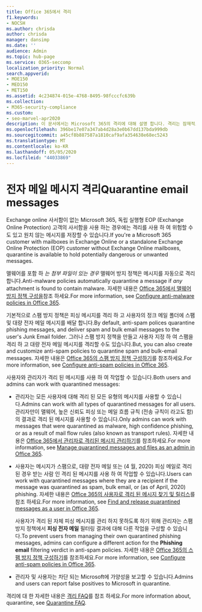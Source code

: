 ```yaml
---
title: Office 365에서 격리
f1.keywords:
- NOCSH
ms.author: chrisda
author: chrisda
manager: dansimp
ms.date: ''
audience: Admin
ms.topic: hub-page
ms.service: O365-seccomp
localization_priority: Normal
search.appverid:
- MOE150
- MED150
- MET150
ms.assetid: 4c234874-015e-4768-8495-98fcccfc639b
ms.collection:
- M365-security-compliance
ms.custom:
- seo-marvel-apr2020
description: 이 문서에서는 Microsoft 365의 격리에 대해 설명 합니다. 격리는 잠재적으로 위험할 수도 있고 원치 않는 메시지를 보관 합니다.
ms.openlocfilehash: 396be17e07a347ab4d28a3e0b67dd137bda999db
ms.sourcegitcommit: a45cf8b887587a1810caf9afa354638e68ec5243
ms.translationtype: MT
ms.contentlocale: ko-KR
ms.lasthandoff: 05/05/2020
ms.locfileid: "44033869"
---
```

# <a name="quarantine-email-messages"></a><span data-ttu-id="de15a-104">전자 메일 메시지 격리</span><span class="sxs-lookup"><span data-stu-id="de15a-104">Quarantine email messages</span></span>

<span data-ttu-id="de15a-105">Exchange online 사서함이 없는 Microsoft 365, 독립 실행형 EOP (Exchange Online Protection) 고객의 사서함을 사용 하는 경우에는 격리를 사용 하 여 위험할 수도 있고 원치 않는 메시지를 저장할 수 있습니다.</span><span class="sxs-lookup"><span data-stu-id="de15a-105">If you're a Microsoft 365 customer with mailboxes in Exchange Online or a standalone Exchange Online Protection (EOP) customer without Exchange Online mailboxes, quarantine is available to hold potentially dangerous or unwanted messages.</span></span>

<span data-ttu-id="de15a-106">맬웨어를 포함 하 *는 첨부 파일이 있는 경우* 맬웨어 방지 정책은 메시지를 자동으로 격리 합니다.</span><span class="sxs-lookup"><span data-stu-id="de15a-106">Anti-malware policies automatically quarantine a message if *any* attachment is found to contain malware.</span></span> <span data-ttu-id="de15a-107">자세한 내용은 [Office 365에서 맬웨어 방지 정책 구성을](configure-anti-malware-policies.md)참조 하세요.</span><span class="sxs-lookup"><span data-stu-id="de15a-107">For more information, see [Configure anti-malware policies in Office 365](configure-anti-malware-policies.md).</span></span>

<span data-ttu-id="de15a-108">기본적으로 스팸 방지 정책은 피싱 메시지를 격리 하 고 사용자의 정크 메일 폴더에 스팸 및 대량 전자 메일 메시지를 배달 합니다.</span><span class="sxs-lookup"><span data-stu-id="de15a-108">By default, anti-spam polices quarantine phishing messages, and deliver spam and bulk email messages to the user's Junk Email folder.</span></span> <span data-ttu-id="de15a-109">그러나 스팸 방지 정책을 만들고 사용자 지정 하 여 스팸을 격리 하 고 대량 전자 메일 메시지를 격리할 수도 있습니다.</span><span class="sxs-lookup"><span data-stu-id="de15a-109">But, you can also create and customize anti-spam policies to quarantine spam and bulk-email messages.</span></span> <span data-ttu-id="de15a-110">자세한 내용은 [Office 365의 스팸 방지 정책 구성하기](configure-your-spam-filter-policies.md)를 참조하세요.</span><span class="sxs-lookup"><span data-stu-id="de15a-110">For more information, see [Configure anti-spam policies in Office 365](configure-your-spam-filter-policies.md).</span></span>

<span data-ttu-id="de15a-111">사용자와 관리자가 격리 된 메시지를 사용 하 여 작업할 수 있습니다.</span><span class="sxs-lookup"><span data-stu-id="de15a-111">Both users and admins can work with quarantined messages:</span></span>

- <span data-ttu-id="de15a-112">관리자는 모든 사용자에 대해 격리 된 모든 유형의 메시지를 사용할 수 있습니다.</span><span class="sxs-lookup"><span data-stu-id="de15a-112">Admins can work with all types of quarantined messages for all users.</span></span> <span data-ttu-id="de15a-113">관리자만이 맬웨어, 높은 신뢰도 피싱 또는 메일 흐름 규칙 (전송 규칙이 라고도 함)의 결과로 격리 된 메시지를 사용할 수 있습니다.</span><span class="sxs-lookup"><span data-stu-id="de15a-113">Only admins can work with messages that were quarantined as malware, high confidence phishing, or as a result of mail flow rules (also known as transport rules).</span></span> <span data-ttu-id="de15a-114">자세한 내용은 [Office 365에서 관리자로 격리된 메시지 관리하기](manage-quarantined-messages-and-files.md)를 참조하세요.</span><span class="sxs-lookup"><span data-stu-id="de15a-114">For more information, see [Manage quarantined messages and files as an admin in Office 365](manage-quarantined-messages-and-files.md).</span></span>

- <span data-ttu-id="de15a-115">사용자는 메시지가 스팸으로, 대량 전자 메일 또는 (4 월, 2020) 피싱 메일로 격리 된 경우 받는 사람 인 격리 된 메시지를 사용 하 여 작업할 수 있습니다.</span><span class="sxs-lookup"><span data-stu-id="de15a-115">Users can work with quarantined messages where they are a recipient if the message was quarantined as spam, bulk email, or (as of April, 2020) phishing.</span></span> <span data-ttu-id="de15a-116">자세한 내용은 [Office 365의 사용자로 격리 된 메시지 찾기 및 릴리스](find-and-release-quarantined-messages-as-a-user.md)를 참조 하세요.</span><span class="sxs-lookup"><span data-stu-id="de15a-116">For more information, see [Find and release quarantined messages as a user in Office 365](find-and-release-quarantined-messages-as-a-user.md).</span></span>

  <span data-ttu-id="de15a-117">사용자가 격리 된 자체 피싱 메시지를 관리 하지 못하도록 하기 위해 관리자는 스팸 방지 정책에서 **피싱 전자 메일** 필터링 결과에 대해 다른 작업을 구성할 수 있습니다.</span><span class="sxs-lookup"><span data-stu-id="de15a-117">To prevent users from managing their own quarantined phishing messages, admins can configure a different action for the **Phishing email** filtering verdict in anti-spam policies.</span></span> <span data-ttu-id="de15a-118">자세한 내용은 [Office 365의 스팸 방지 정책 구성하기](configure-your-spam-filter-policies.md)를 참조하세요.</span><span class="sxs-lookup"><span data-stu-id="de15a-118">For more information, see [Configure anti-spam policies in Office 365](configure-your-spam-filter-policies.md).</span></span>

- <span data-ttu-id="de15a-119">관리자 및 사용자는 차단 되는 Microsoft에 가양성을 보고할 수 있습니다.</span><span class="sxs-lookup"><span data-stu-id="de15a-119">Admins and users can report false positives to Microsoft in quarantine.</span></span>

<span data-ttu-id="de15a-120">격리에 대 한 자세한 내용은 [격리 FAQ](quarantine-faq.md)를 참조 하세요.</span><span class="sxs-lookup"><span data-stu-id="de15a-120">For more information about, quarantine, see [Quarantine FAQ](quarantine-faq.md).</span></span>
